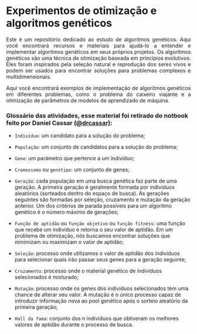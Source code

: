 # Experimentos de otimização e algoritmos genéticos
<p align="justify">
Este é um repositório dedicado ao estudo de algoritmos genéticos. Aqui você encontrará recursos e materiais para ajudá-lo a entender e implementar algoritmos genéticos em seus próprios projetos. Os algoritmos genéticos são uma técnica de otimização baseada em princípios evolutivos. Eles foram inspirados pela seleção natural e reprodução dos seres vivos e podem ser usados para encontrar soluções para problemas complexos e multidimensionais.
<p align="justify">
Aqui você encontrará exemplos de implementação de algoritmos genéticos em diferentes problemas, como o problema do caixeiro viajante e a otimização de parâmetros de modelos de aprendizado de máquina.

### Glossário das atividades, esse material foi retirado do notbook feito por Daniel Cassar <a href="https://github.com/drcassar"> (@drcassar)</a>:

-   `Indivíduo`: um candidato para a solução do problema;

-   `População`: um conjunto de candidatos para a solução do problema;

-   `Gene`: um parâmetro que pertence a um indivíduo;

-   `Cromossomo` ou `genótipo`: um conjunto de genes;

-   `Geração`: cada população em uma busca genética faz parte de uma geração. A primeira geração é geralmente formada por indivíduos aleatórios (sorteados dentro do espaço de busca). As gerações seguintes são formadas por seleção, cruzamento e mutação da geração anterior. Um dos critérios de parada possíveis para um algoritmo genético é o número máximo de gerações;

-   `Função de aptidão` ou `função objetivo` ou `função fitness`: uma função que recebe um indivíduo e retorna o seu valor de aptidão. Em um problema de otimização, nós buscamos encontrar soluções que minimizam ou maximizam o valor de aptidão;

-   `Seleção`: processo onde utilizamos o valor de aptidão dos indivíduos para selecionar quais irão passar seus genes para a geração seguinte;

-   `Cruzamento`: processo onde o material genético de indivíduos selecionados é misturado;

-   `Mutação`: processo onde os genes dos indivíduos selecionados têm uma chance de alterar seu valor. A mutação é o único processo capaz de introduzir informação nova ao pool genético após o sorteio aleatório da primeira geração;

-   `Hall da fama`: conjunto dos $n$ indivíduos que obtiveram os melhores valores de aptidão durante o processo de busca.

